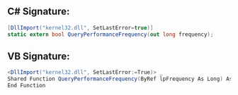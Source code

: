 
## C# Signature:
```cs
[DllImport("kernel32.dll", SetLastError=true)]
static extern bool QueryPerformanceFrequency(out long frequency);
```

## VB Signature:
```cs
<DllImport("kernel32.dll", SetLastError:=True)> _
Shared Function QueryPerformanceFrequency(ByRef lpFrequency As Long) As Boolean
End Function
```
